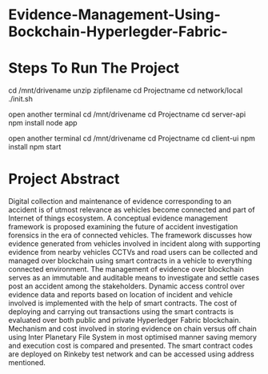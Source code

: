 # Evidence-Management-Using-Bockchain-Hyperlegder-Fabric-


# Steps To Run The Project

cd /mnt/drivename
unzip zipfilename
cd Projectname
cd network/local
./init.sh

open another terminal
cd /mnt/drivename
cd Projectname
cd server-api
npm install
node app

open another terminal
cd /mnt/drivename
cd Projectname
cd client-ui
npm install
npm start

# Project Abstract
Digital collection and maintenance of evidence corresponding to an accident is of utmost relevance as vehicles become connected and part of Internet of things ecosystem. A conceptual evidence management framework is proposed examining the future of accident investigation forensics in the era of connected vehicles. The framework discusses how evidence generated from vehicles involved in incident along with supporting evidence from nearby vehicles CCTVs and road users can be collected and managed over blockchain using smart contracts in a vehicle to everything connected environment. The management of evidence over blockchain serves as an immutable and auditable means to investigate and settle cases post an accident among the stakeholders. Dynamic access control over evidence data and reports based on location of incident and vehicle involved is implemented with the help of smart contracts. The cost of deploying and carrying out transactions using the smart contracts is evaluated over both public and private Hyperledger Fabric blockchain. Mechanism and cost involved in storing evidence on chain versus off chain using Inter Planetary File System in most optimised manner saving memory and execution cost is compared and presented. The smart contract codes are deployed on Rinkeby test network and can be accessed using address mentioned.
